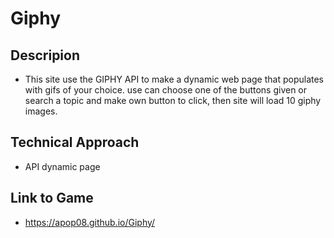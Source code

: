 # Giphy


## Descripion

-   This site use the GIPHY API to make a dynamic web page that populates with gifs of your choice. use can choose one of the buttons given or search a topic and make own button to click, then site will load 10 giphy images.

## Technical Approach
-   API dynamic page

## Link to Game
-    https://apop08.github.io/Giphy/
